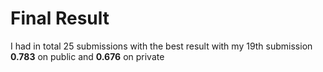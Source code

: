 # Final Result
I had in total 25 submissions with the best result with my 19th submission 
**0.783** on public and **0.676** on private 
